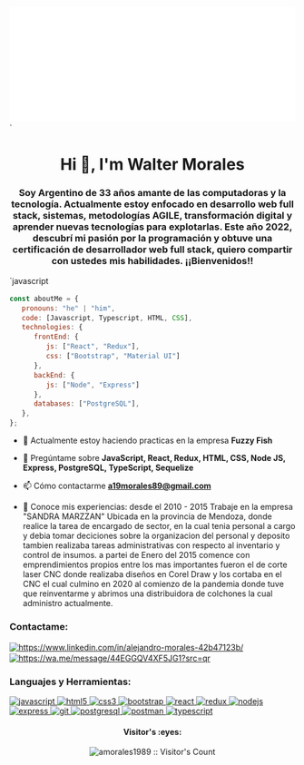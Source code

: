 <img src="https://github.com/amorales1989/amorales1989/blob/main/svg.svg" alt="hello world"/>`


<h1 align="center">Hi 👋, I'm Walter Morales</h1>

<h3 align="center">Soy Argentino de 33 años amante de las computadoras y la tecnología. Actualmente estoy enfocado en desarrollo web full stack, sistemas, metodologías AGILE, transformación digital y aprender nuevas tecnologías para explotarlas. Este año 2022, descubrí mi pasión por la programación y obtuve una certificación de desarrollador web full stack, quiero compartir con ustedes mis habilidades. ¡¡Bienvenidos!!</h3>`javascript

```javascript
const aboutMe = {
   pronouns: "he" | "him",
   code: [Javascript, Typescript, HTML, CSS],
   technologies: {
      frontEnd: {
         js: ["React", "Redux"],
         css: ["Bootstrap", "Material UI"]
      },
      backEnd: {
         js: ["Node", "Express"]
      },
      databases: ["PostgreSQL"],
   },
};
```

- 🌱 Actualmente estoy haciendo practicas en la empresa **Fuzzy Fish**

- 💬 Pregúntame sobre **JavaScript, React, Redux, HTML, CSS, Node JS, Express, PostgreSQL, TypeScript, Sequelize**

- 📫 Cómo contactarme **a19morales89@gmail.com**

- 📄 Conoce mis experiencias: desde el 2010 - 2015 Trabaje en la empresa "SANDRA MARZZAN" Ubicada en la provincia de Mendoza, donde realice la tarea de encargado de sector, en la cual tenia personal a cargo y debia tomar deciciones sobre la organizacion del personal y deposito tambien realizaba tareas administrativas con respecto al inventario y control de insumos. a partei de Enero del 2015 comence con emprendimientos propios entre los mas importantes fueron el de corte laser CNC donde realizaba diseños en Corel Draw y los cortaba en el CNC el cual culmino en 2020 al comienzo de la pandemia donde tuve que reinventarme y abrimos una distribuidora de colchones la cual administro actualmente.

<h3 align="left">Contactame:</h3>
<p align="left">
<a href="https://www.linkedin.com/in/alejandro-morales-42b47123b/" target="_blank"><img align="center" src="https://cdn-icons-png.flaticon.com/512/174/174857.png" alt="https://www.linkedin.com/in/alejandro-morales-42b47123b/" height="30" width="30" /></a>
<a href="https://wa.me/message/44EGGQV4XF5JG1?src=qr" target="_blank"><img align="center" src="https://cdn-icons-png.flaticon.com/512/5968/5968841.png" alt="https://wa.me/message/44EGGQV4XF5JG1?src=qr" height="30" width="30" /></a>
</p>

<h3 align="left">Languajes y Herramientas:</h3>
<p align="left">  <a href="https://developer.mozilla.org/en-US/docs/Web/JavaScript" target="_blank"> <img src="https://upload.wikimedia.org/wikipedia/commons/thumb/9/99/Unofficial_JavaScript_logo_2.svg/1024px-Unofficial_JavaScript_logo_2.svg.png" alt="javascript" width="40" height="40"/> </a> 
<a href="https://www.w3.org/html/" target="_blank"> <img src="https://upload.wikimedia.org/wikipedia/commons/thumb/3/38/HTML5_Badge.svg/600px-HTML5_Badge.svg.png" alt="html5" width="40" height="40"/> </a>
<a href="https://www.w3schools.com/css/" target="_blank"> <img src="https://cdn4.iconfinder.com/data/icons/social-media-logos-6/512/121-css3-512.png" alt="css3" width="40" height="40"/> </a> 
<a href="https://getbootstrap.com" target="_blank"> <img src="https://upload.wikimedia.org/wikipedia/commons/thumb/b/b2/Bootstrap_logo.svg/1024px-Bootstrap_logo.svg.png" alt="bootstrap" width="40" height="40"/> </a> 
<a href="https://reactjs.org/" target="_blank"> <img src="https://seeklogo.com/images/R/react-logo-7B3CE81517-seeklogo.com.png" alt="react" width="40" height="40"/> </a> 
<a href="https://redux.js.org" target="_blank"> <img src="https://seeklogo.com/images/R/redux-logo-9CA6836C12-seeklogo.com.png" alt="redux" width="40" height="40"/> 
<a href="https://nodejs.org" target="_blank"> <img src="https://cdn.pixabay.com/photo/2015/04/23/17/41/node-js-736399_960_720.png" alt="nodejs" height="40"/> </a>
<a href="https://expressjs.com" target="_blank"> <img src="https://i.cloudup.com/zfY6lL7eFa-3000x3000.png" alt="express" height="40"/> </a> 
<a href="https://git-scm.com/" target="_blank"> <img src="https://www.vectorlogo.zone/logos/git-scm/git-scm-icon.svg" alt="git" width="40" height="40"/> </a> 
<a href="https://www.postgresql.org" target="_blank"> <img src="https://upload.wikimedia.org/wikipedia/commons/thumb/2/29/Postgresql_elephant.svg/1200px-Postgresql_elephant.svg.png" alt="postgresql" width="40" height="40"/> </a> 
<a href="https://postman.com" target="_blank"> <img src="https://www.vectorlogo.zone/logos/getpostman/getpostman-icon.svg" alt="postman" width="40" height="40"/> </a> 
<a href="https://www.typescriptlang.org/" target="_blank"> <img src="https://upload.wikimedia.org/wikipedia/commons/thumb/4/4c/Typescript_logo_2020.svg/1200px-Typescript_logo_2020.svg.png" alt="typescript" width="40" height="40"/> </a>
</br>
<h4 align="center">Visitor's :eyes:</h4>

<p align="center"><img src="https://profile-counter.glitch.me/{amorales1989}/count.svg" alt="amorales1989 :: Visitor's Count" /></p>








<!--
**amorales1989/amorales1989** is a ✨ _special_ ✨ repository because its `README.md` (this file) appears on your GitHub profile.

Here are some ideas to get you started:

- 🔭 I’m currently working on ...
- 🌱 I’m currently learning ...
- 👯 I’m looking to collaborate on ...
- 🤔 I’m looking for help with ...
- 💬 Ask me about ...
- 📫 How to reach me: ...
- 😄 Pronouns: ...
- ⚡ Fun fact: ...
-->
